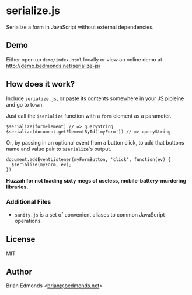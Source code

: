 serialize.js
=============================

Serialize a form in JavaScript without external dependencies.


## Demo

Either open up `demo/index.html` locally or view an online demo
at <http://demo.bedmonds.net/serialize-js/>


## How does it work?

Include `serialize.js`, or paste its contents somewhere in your JS pipleine
and go to town.

Just call the `$serialize` function with a `form` element as a parameter.

    $serialize(formElement) // => queryString
    $serialize(document.getElementById('myForm')) // => queryString

Or, by passing in an optional event from a button click, to add that buttons
name and value pair to `$serialize`'s output.

    document.addEventListener(myFormButton, 'click', function(ev) {
      $serialize(myForm, ev);
    })

**Huzzah for not loading sixty megs of useless,
mobile-battery-murdering libraries.**


### Additional Files

- `sanity.js` is a set of convenient aliases to common JavaScript operations.

## License

MIT

## Author

Brian Edmonds \<brian@bedmonds.net\>
